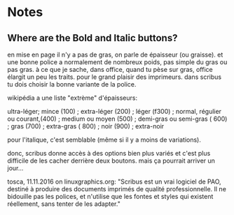 # Notes

## Where are the Bold and Italic buttons?

en mise en page il n'y a pas de gras, on parle de épaisseur (ou graisse). et une bonne police a normalement de nombreux poids, pas simple du gras ou pas gras.
à ce que je sache, dans office, quand tu pèse sur gras, office élargit un peu les traits. pour le grand plaisir des imprimeurs.
dans scribus tu dois choisir la bonne variante de la police.

wikipédia a une liste "extrème" d'épaisseurs:

ultra-léger;
mince (100) ;
extra-léger (200) ;
léger (f300) ;
normal, régulier ou courant,(400) ;
medium ou moyen (500) ;
demi-gras ou semi-gras ( 600) ;
gras (700) ;
extra-gras ( 800) ;
noir (900) ;
extra-noir


pour l'italique, c'est semblable (même si il y a moins de variations).

donc, scribus donne accès à des options bien plus variés et c'est plus difficile de les cacher derrière deux boutons. mais ça pourrait arriver un jour...

tosca, 11.11.2016 on linuxgraphics.org: "Scribus est un vrai logiciel de PAO, destiné à produire des documents imprimés de qualité professionnelle. Il ne bidouille pas les polices, et n'utilise que les fontes et styles qui existent réellement, sans tenter de les adapter."

